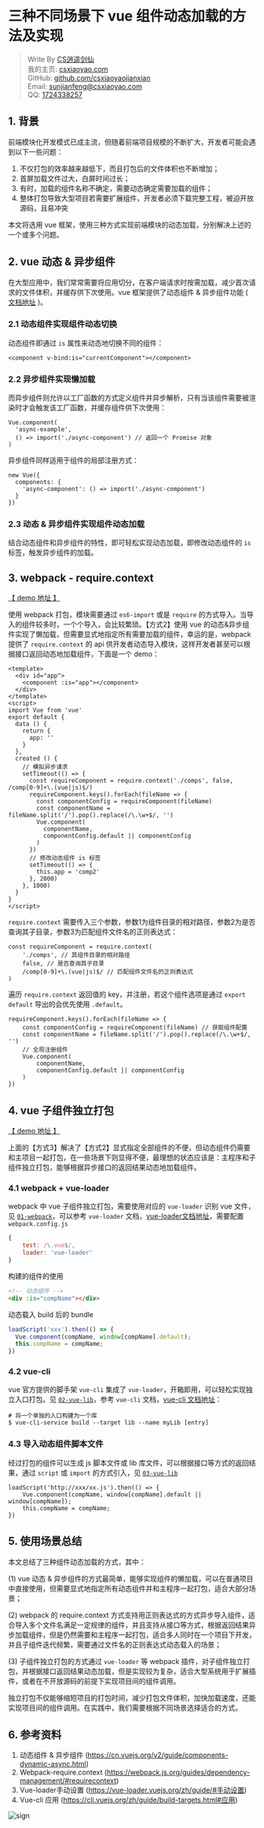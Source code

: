 # 三种不同场景下 vue 组件动态加载的方法及实现

> Write By [CS逍遥剑仙](http://home.ustc.edu.cn/~cssjf/)   
> 我的主页: [csxiaoyao.com](https://csxiaoyao.com)   
> GitHub: [github.com/csxiaoyaojianxian](https://github.com/csxiaoyaojianxian)   
> Email: [sunjianfeng@csxiaoyao.com](mailto:sunjianfeng@csxiaoyao.com)  
> QQ: [1724338257](http://wpa.qq.com/msgrd?uin=1724338257&site=qq&menu=yes)

## 1. 背景

前端模块化开发模式已成主流，但随着前端项目规模的不断扩大，开发者可能会遇到以下一些问题：

1. 不仅打包的效率越来越低下，而且打包后的文件体积也不断增加；
2. 首屏加载文件过大，白屏时间过长；
3. 有时，加载的组件名称不确定，需要动态确定需要加载的组件；
4. 整体打包导致大型项目若需要扩展组件，开发者必须下载完整工程，被迫开放源码，且易冲突

本文将选用 vue 框架，使用三种方式实现前端模块的动态加载，分别解决上述的一个或多个问题。

## 2. vue 动态 & 异步组件

在大型应用中，我们常常需要将应用切分，在客户端请求时按需加载，减少首次请求的文件体积，并缓存供下次使用。vue 框架提供了动态组件 & 异步组件功能 ( [文档地址](https://cn.vuejs.org/v2/guide/components-dynamic-async.html) )。

### 2.1 动态组件实现组件动态切换

动态组件即通过 `is` 属性来动态地切换不同的组件：

```vue
<component v-bind:is="currentComponent"></component>
```

### 2.2 异步组件实现懒加载

而异步组件则允许以工厂函数的方式定义组件并异步解析，只有当该组件需要被渲染时才会触发该工厂函数，并缓存组件供下次使用：

```vue
Vue.component(
  'async-example',
  () => import('./async-component') // 返回一个 Promise 对象
)
```

异步组件同样适用于组件的局部注册方式：

```vue
new Vue({
  components: {
    'async-component': () => import('./async-component')
  }
})
```

### 2.3 动态 & 异步组件实现组件动态加载

 结合动态组件和异步组件的特性，即可轻松实现动态加载，即修改动态组件的 `is` 标签，触发异步组件的加载。

## 3. webpack - require.context

[【 demo 地址 】](https://github.com/csxiaoyaojianxian/JavaScriptStudy/blob/master/12-前端框架/06-vue/vue组件异步加载-webpack-require.context/src/App.vue)

使用 webpack 打包，模块需要通过 `es6-import` 或是 `require` 的方式导入。当导入的组件较多时，一个个导入，会比较繁琐。【方式2】使用 vue 的动态&异步组件实现了懒加载，但需要显式地指定所有需要加载的组件，幸运的是，webpack 提供了 `require.context` 的 api 供开发者动态导入模块，这样开发者甚至可以根据接口返回动态地加载组件，下面是一个 demo：

```vue
<template>
  <div id="app">
    <component :is="app"></component>
  </div>
</template>
<script>
import Vue from 'vue'
export default {
  data () {
    return {
      app: ''
    }
  },
  created () {
    // 模拟异步请求
    setTimeout(() => {
      const requireComponent = require.context('./comps', false, /comp[0-9]+\.(vue|js)$/)
      requireComponent.keys().forEach(fileName => {
        const componentConfig = requireComponent(fileName)
        const componentName = fileName.split('/').pop().replace(/\.\w+$/, '')
        Vue.component(
          componentName,
          componentConfig.default || componentConfig
        )
      })
      // 修改动态组件 is 标签
      setTimeout(() => {
        this.app = 'comp2'
      }, 2000)
    }, 1000)
  }
}
</script>
```

`require.context` 需要传入三个参数，参数1为组件目录的相对路径，参数2为是否查询其子目录，参数3为匹配组件文件名的正则表达式：

```vue
const requireComponent = require.context(
	'./comps', // 其组件目录的相对路径
	false, // 是否查询其子目录
	/comp[0-9]+\.(vue|js)$/ // 匹配组件文件名的正则表达式
)
```

遍历 `require.context` 返回值的 key，并注册，若这个组件选项是通过 `export default` 导出的会优先使用 `.default`。

```
requireComponent.keys().forEach(fileName => {
	const componentConfig = requireComponent(fileName) // 获取组件配置
	const componentName = fileName.split('/').pop().replace(/\.\w+$/, '')
	// 全局注册组件
	Vue.component(
		componentName,
		componentConfig.default || componentConfig
	)
})
```

## 4. vue 子组件独立打包

[【 demo 地址 】](https://github.com/csxiaoyaojianxian/JavaScriptStudy/tree/master/12-前端框架/06-vue/vue组件构建为lib)

上面的【方式3】解决了【方式2】显式指定全部组件的不便，但动态组件仍需要和主项目一起打包，在一些场景下则显得不便，最理想的状态应该是：主程序和子组件独立打包，能够根据异步接口的返回结果动态地加载组件。

### 4.1 webpack + vue-loader

webpack 中 vue 子组件独立打包，需要使用对应的 `vue-loader` 识别 vue 文件，见 [`01-webpack`](https://github.com/csxiaoyaojianxian/JavaScriptStudy/tree/master/12-前端框架/06-vue/vue组件构建为lib/01-webpack)，可以参考 `vue-loader` 文档，[vue-loader文档地址](https://vue-loader.vuejs.org/zh/guide/#手动设置)，需要配置 `webpack.config.js`

```javascript
{
	test: /\.vue$/,
	loader: 'vue-loader'
}
```

构建的组件的使用

```html
<!-- 动态组件 -->
<div :is="compName"></div>
```

动态载入 build 后的 bundle

```javascript
loadScript('xxx').then(() => {
  Vue.component(compName, window[compName].default);
  this.compName = compName;
})
```

### 4.2 vue-cli

vue 官方提供的脚手架 `vue-cli` 集成了 `vue-loader`，开箱即用，可以轻松实现独立入口打包。见 [`02-vue-lib`](https://github.com/csxiaoyaojianxian/JavaScriptStudy/tree/master/12-前端框架/06-vue/vue组件构建为lib/02-vue-cli)，参考 `vue-cli` 文档，[vue-cli 文档地址](https://cli.vuejs.org/zh/guide/build-targets.html#应用)：

```shell
# 将一个单独的入口构建为一个库
$ vue-cli-service build --target lib --name myLib [entry]
```

### 4.3 导入动态组件脚本文件

经过打包的组件可以生成 js 脚本文件或 lib 库文件，可以根据接口等方式的返回结果，通过 `script` 或 `import` 的方式引入，见 [`03-vue-lib`](https://github.com/csxiaoyaojianxian/JavaScriptStudy/tree/master/12-前端框架/06-vue/vue组件构建为lib/03-test-import-lib)

```vue
loadScript('http://xxx/xx.js').then(() => {
	Vue.component(compName, window[compName].default || window[compName]);
	this.compName = compName;
})
```

## 5. 使用场景总结

本文总结了三种组件动态加载的方式，其中：

(1) vue 动态 & 异步组件的方式最简单，能够实现组件的懒加载，可以在普通项目中直接使用，但需要显式地指定所有动态组件并和主程序一起打包，适合大部分场景；

(2) webpack 的 require.context 方式支持用正则表达式的方式异步导入组件，适合导入多个文件名满足一定规律的组件，并且支持从接口等方式，根据返回结果异步加载组件，但是仍然需要和主程序一起打包，适合多人同时在一个项目下开发，并且子组件迭代频繁，需要通过文件名的正则表达式动态载入的场景；

(3) 子组件独立打包的方式通过 `vue-loader` 等 webpack 插件，对子组件独立打包，并根据接口返回结果动态加载，但是实现较为复杂，适合大型系统用于扩展插件，或者在不开放源码的前提下实现项目间的组件调用。

独立打包不仅能够缩短项目的打包时间，减少打包文件体积，加快加载速度，还能实现项目间的组件调用。在实践中，我们需要根据不同场景选择适合的方式。

## 6. 参考资料

1. 动态组件 & 异步组件 (https://cn.vuejs.org/v2/guide/components-dynamic-async.html)
2. Webpack-require.context (https://webpack.js.org/guides/dependency-management/#requirecontext)
3. Vue-loader手动设置 (https://vue-loader.vuejs.org/zh/guide/#手动设置)
4. Vue-cli 应用 (https://cli.vuejs.org/zh/guide/build-targets.html#应用)


![sign](https://raw.githubusercontent.com/csxiaoyaojianxian/ImageHosting/master/img/sign.jpg)

